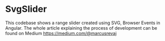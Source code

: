 # SvgSlider

This codebase shows a range slider created using SVG, Browser Events in Angular.
The whole article explaining the process of development can be found on Medium https://medium.com/@marcusrevaj
